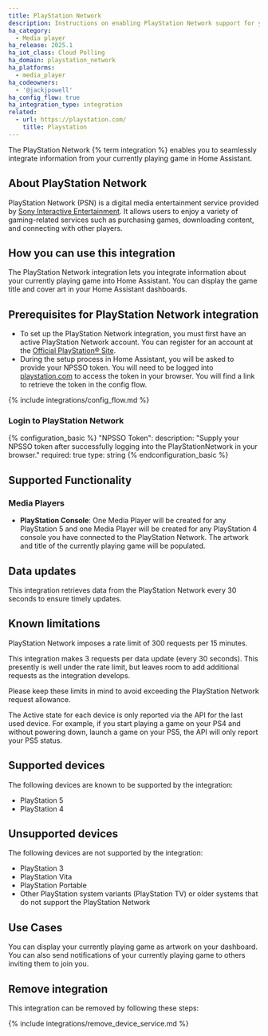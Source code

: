 ```yaml
---
title: PlayStation Network
description: Instructions on enabling PlayStation Network support for your Home Assistant
ha_category:
  - Media player
ha_release: 2025.1
ha_iot_class: Cloud Polling
ha_domain: playstation_network
ha_platforms:
  - media_player
ha_codeowners:
  - '@jackjpowell'
ha_config_flow: true
ha_integration_type: integration
related:
  - url: https://playstation.com/
    title: Playstation
---
```


The PlayStation Network {% term integration %} enables you to seamlessly integrate information from your currently playing game in Home Assistant.

## About PlayStation Network

PlayStation Network (PSN) is a digital media entertainment service provided by [Sony Interactive Entertainment](https://en.wikipedia.org/wiki/Sony_Interactive_Entertainment). It allows users to enjoy a variety of gaming-related services such as purchasing games, downloading content, and connecting with other players.

## How you can use this integration

The PlayStation Network integration lets you integrate information about your currently playing game into Home Assistant. You can display the game title and cover art in your Home Assistant dashboards.

## Prerequisites for PlayStation Network integration

- To set up the PlayStation Network integration, you must first have an active PlayStation Network account. You can register for an account at the [Official PlayStation® Site](https://playstation.com/).
- During the setup process in Home Assistant, you will be asked to provide your NPSSO token. You will need to be logged into [playstation.com](https://playstation.com/) to access the token in your browser. You will find a link to retrieve the token in the config flow.

{% include integrations/config_flow.md %}

### Login to PlayStation Network

{% configuration_basic %}
"NPSSO Token":
  description: "Supply your NPSSO token after successfully logging into the PlayStationNetwork in your browser."
  required: true
  type: string
{% endconfiguration_basic %}

## Supported Functionality

### Media Players

- **PlayStation Console**: One Media Player will be created for any PlayStation 5 and one Media Player will be created for any PlayStation 4 console you have connected to the PlayStation Network. The artwork and title of the currently playing game will be populated.

## Data updates

This integration retrieves data from the PlayStation Network every 30 seconds to ensure timely updates.

## Known limitations

PlayStation Network imposes a rate limit of 300 requests per 15 minutes.

This integration makes 3 requests per data update (every 30 seconds). This presently is well under the rate limit, but leaves room to add additional requests as the integration develops.

Please keep these limits in mind to avoid exceeding the PlayStation Network request allowance.

The Active state for each device is only reported via the API for the last used device. For example, if you start playing a game on your PS4 and without powering down, launch a game on your PS5, the API will only report your PS5 status.

## Supported devices

The following devices are known to be supported by the integration:

- PlayStation 5
- PlayStation 4

## Unsupported devices

The following devices are not supported by the integration:

- PlayStation 3
- PlayStation Vita
- PlayStation Portable
- Other PlayStation system variants (PlayStation TV) or older systems that do not support the PlayStation Network

## Use Cases

You can display your currently playing game as artwork on your dashboard. You can also send notifications of your currently playing game to others inviting them to join you.

## Remove integration

This integration can be removed by following these steps:

{% include integrations/remove_device_service.md %}
